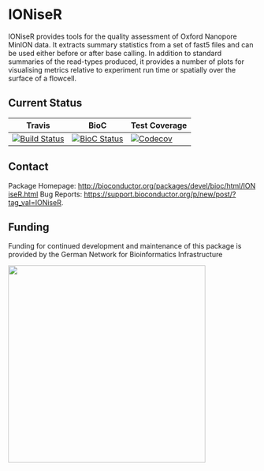# IONiseR

IONiseR provides tools for the quality assessment of
    Oxford Nanopore MinION data. It extracts summary statistics
    from a set of fast5 files and can be used either before or
    after base calling.  In addition to standard summaries of the
    read-types produced, it provides a number of plots for
    visualising metrics relative to experiment run time or
    spatially over the surface of a flowcell.

## Current Status

| Travis        | BioC           | Test Coverage |
| ------------- |-------------| -----|
| [![Build Status](https://travis-ci.org/grimbough/IONiseR.svg?branch=master)](https://travis-ci.org/grimbough/IONiseR) | [![BioC Status](https://bioconductor.org/shields/build/devel/bioc/IONiseR.svg)](http://bioconductor.org/checkResults/devel/bioc-LATEST/IONiseR/) | [![Codecov](http://img.shields.io/codecov/c/github/grimbough/IONiseR.svg)](https://codecov.io/gh/grimbough/IONiseR) |

## Contact

Package Homepage: http://bioconductor.org/packages/devel/bioc/html/IONiseR.html 
Bug Reports: https://support.bioconductor.org/p/new/post/?tag_val=IONiseR.

## Funding 

Funding for continued development and maintenance of this package is provided by the German Network for Bioinformatics Infrastructure

<a href="http://www.denbi.de"><img src="https://tess.elixir-europe.org/system/content_providers/images/000/000/063/original/deNBI_Logo_rgb.jpg" width="400" align="left"></a>

